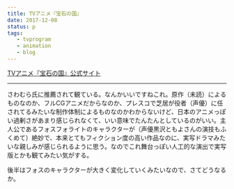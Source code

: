 ```yaml
---
title: TVアニメ『宝石の国』
date: 2017-12-08
status: p
tags:
   - tvprogram
   - animation
   - blog
---
```


[TVアニメ『宝石の国』公式サイト](http://land-of-the-lustrous.com/)

---

さわむら氏に推薦されて観ている。なんかいいですねこれ。原作（未読）によるものなのか、フルCGアニメだからなのか、プレスコで芝居が役者（声優）に任されてるみたいな制作体制によるものなのかわからないけど、日本のアニメっぽい過剰さがあまり感じられなくて、いい意味でたんたんとしているのがいい。主人公であるフォスフォライトのキャラクターが（声優黒沢ともよさんの演技もふくめて）絶妙で、本来とてもフィクション度の高い作品なのに、実写ドラマみたいな親しみが感じられるように思う。なのでこれ舞台っぽい人工的な演出で実写版とかも観てみたい気がする。

後半はフォスのキャラクターが大きく変化していくみたいなので、さてどうなるか。
